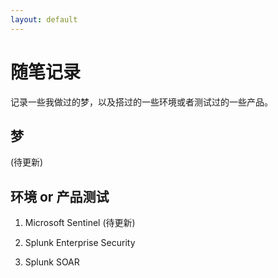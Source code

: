 ```yaml
---
layout: default
---
```


# 随笔记录

记录一些我做过的梦，以及搭过的一些环境或者测试过的一些产品。


## 梦 

(待更新)

## 环境 or 产品测试

1. Microsoft Sentinel
(待更新)

2. Splunk Enterprise Security

3. Splunk SOAR

